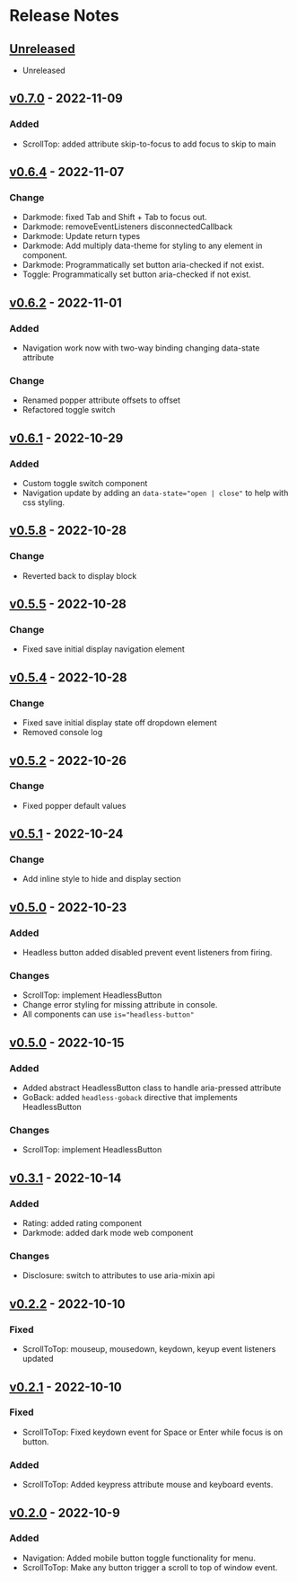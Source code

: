 # Release Notes

## [Unreleased](https://github.com/designbycode/vanilla-headless/compare/v0.7.0...HEAD)
- Unreleased

## [v0.7.0](https://github.com/designbycode/vanilla-headless/compare/v0.6.4...v0.7.0) - 2022-11-09
### Added 
- ScrollTop: added attribute skip-to-focus to add focus to skip to main

## [v0.6.4](https://github.com/designbycode/vanilla-headless/compare/v0.6.2...v0.6.4) - 2022-11-07
### Change
- Darkmode: fixed Tab and Shift + Tab to focus out.
- Darkmode: removeEventListeners disconnectedCallback
- Darkmode: Update return types
- Darkmode: Add multiply data-theme for styling to any element in component. 
- Darkmode: Programmatically set button aria-checked if not exist.
- Toggle: Programmatically set button aria-checked if not exist.

## [v0.6.2](https://github.com/designbycode/vanilla-headless/compare/v0.6.1...v0.6.2) - 2022-11-01
### Added
- Navigation work now with two-way binding changing data-state attribute

### Change 
- Renamed popper attribute offsets to offset
- Refactored toggle switch


## [v0.6.1](https://github.com/designbycode/vanilla-headless/compare/v0.5.8...v0.6.1) - 2022-10-29
### Added
- Custom toggle switch component 
- Navigation update by adding an ``data-state="open | close"`` to help with css styling. 

## [v0.5.8](https://github.com/designbycode/vanilla-headless/compare/v0.5.5...v0.5.8) - 2022-10-28
### Change 
- Reverted back to display block

## [v0.5.5](https://github.com/designbycode/vanilla-headless/compare/v0.5.4...v0.5.5) - 2022-10-28
### Change 
- Fixed save initial display navigation element

## [v0.5.4](https://github.com/designbycode/vanilla-headless/compare/v0.5.2...v0.5.4) - 2022-10-28
### Change 
- Fixed save initial display state off dropdown element 
- Removed console log

## [v0.5.2](https://github.com/designbycode/vanilla-headless/compare/v0.5.1...v0.5.2) - 2022-10-26
### Change 
- Fixed popper default values

## [v0.5.1](https://github.com/designbycode/vanilla-headless/compare/v0.5.0...v0.5.1) - 2022-10-24
### Change 
- Add inline style to hide and display section

## [v0.5.0](https://github.com/designbycode/vanilla-headless/compare/v0.4.0...v0.5.0) - 2022-10-23
### Added
- Headless button added disabled prevent event listeners from firing.
### Changes
- ScrollTop: implement HeadlessButton
- Change error styling for missing attribute in console.
- All components can use ``is="headless-button"``

## [v0.5.0](https://github.com/designbycode/vanilla-headless/compare/v0.3.1...v0.4.0) - 2022-10-15

### Added
- Added abstract HeadlessButton class to handle aria-pressed attribute
- GoBack: added ``headless-goback`` directive that implements HeadlessButton
### Changes
- ScrollTop: implement HeadlessButton

## [v0.3.1](https://github.com/designbycode/vanilla-headless/compare/v0.2.2...v0.3.1) - 2022-10-14
### Added
- Rating: added rating component 
- Darkmode: added dark mode web component

### Changes
- Disclosure: switch to attributes to use aria-mixin api

## [v0.2.2](https://github.com/designbycode/vanilla-headless/compare/v0.2.1...v0.2.2) - 2022-10-10
### Fixed
- ScrollToTop: mouseup, mousedown, keydown, keyup event listeners updated

## [v0.2.1](https://github.com/designbycode/vanilla-headless/compare/v0.2.0...v0.2.1) - 2022-10-10
### Fixed
- ScrollToTop: Fixed keydown event for Space or Enter while focus is on button.
### Added
- ScrollToTop: Added keypress attribute mouse and keyboard events.

## [v0.2.0](https://github.com/designbycode/vanilla-headless/compare/v0.1.5...v0.2.0) - 2022-10-9
### Added
- Navigation: Added mobile button toggle functionality for menu.
- ScrollToTop: Make any button trigger a scroll to top of window event. 
